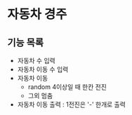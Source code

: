 # 자동차 경주
## 기능 목록 
* 자동차 수 입력
* 자동차 이동 수 입력
* 자동차 이동 
  * random 4이상일 때 한칸 전진
  * 그외 멈춤
* 자동차 이동 출력 : 1전진은 '-' 한개로 출력